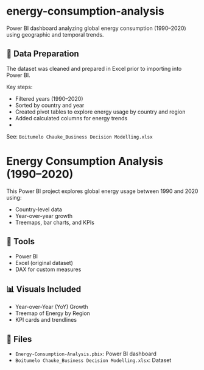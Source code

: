 # energy-consumption-analysis
Power BI dashboard analyzing global energy consumption (1990–2020) using geographic and temporal trends.

## 📁 Data Preparation
The dataset was cleaned and prepared in Excel prior to importing into Power BI.

Key steps:
- Filtered years (1990–2020)
- Sorted by country and year
- Created pivot tables to explore energy usage by country and region
- Added calculated columns for energy trends
- 
See: `Boitumelo Chauke_Business Decision Modelling.xlsx`

# Energy Consumption Analysis (1990–2020)

This Power BI project explores global energy usage between 1990 and 2020 using:
- Country-level data
- Year-over-year growth
- Treemaps, bar charts, and KPIs

## 🔧 Tools
- Power BI
- Excel (original dataset)
- DAX for custom measures

## 📊 Visuals Included
- Year-over-Year (YoY) Growth
- Treemap of Energy by Region
- KPI cards and trendlines

## 📁 Files
- `Energy-Consumption-Analysis.pbix`: Power BI dashboard
- `Boitumelo Chauke_Business Decision Modelling.xlsx`: Dataset
